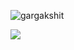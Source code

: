 <p align="left"> <img src="https://komarev.com/ghpvc/?username=br33z3" alt="gargakshit" /> </p>
<p align="center">
</p>
<img src="https://c.tenor.com/W7UlnGQKTX8AAAAC/blueor-red-pill-pills.gif">
